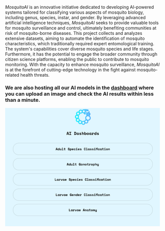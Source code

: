 *MosquitoAI* is an innovative initiative dedicated to developing AI-powered systems tailored for classifying various aspects of mosquito biology, including genus, species, instar, and gender. By leveraging advanced artificial intelligence techniques, *MosquitoAI* seeks to provide valuable tools for mosquito surveillance and control, ultimately benefiting communities at risk of mosquito-borne diseases. This project collects and analyzes extensive datasets, aiming to automate the identification of mosquito characteristics, which traditionally required expert entomological training. The system's capabilities cover diverse mosquito species and life stages. Furthermore, it has the potential to engage the broader community through citizen science platforms, enabling the public to contribute to mosquito monitoring. With the capacity to enhance mosquito surveillance, *MosquitoAI* is at the forefront of cutting-edge technology in the fight against mosquito-related health threats.

### We are also hosting all our AI models in the [dashboard](https://linktr.ee/larvae_dashboards) where you can upload an image and check the AI results within less than a minute.

![dashboards.png](https://github.com/FarhatBuet14/mosquitoAI/blob/main/dashboards.png)
